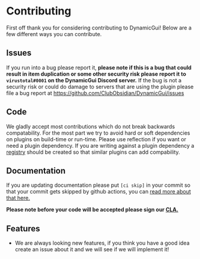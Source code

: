 # Contributing

First off thank you for considering contributing to DynamicGui! Below are a few different ways you can contribute.

 
## Issues

If you run into a bug please report it, **please note if this is a bug that could result in item duplication or some other security risk please report it to `virustotal#0001` on the DynamicGui Discord server.** If the bug is not a security risk or could do damage to servers that are using the plugin please file a bug report at https://github.com/ClubObsidian/DynamicGui/issues

## Code

We gladly accept most contributions which do not break backwards compatability. For the most part we try to avoid hard or soft dependencies on plugins on build-time or run-time. Please use reflection if you want or need a plugin dependency. If you are writing against a plugin dependency a [registry](https://github.com/ClubObsidian/DynamicGui/tree/master/src/main/java/com/clubobsidian/dynamicgui/registry) should be created so that similar plugins can add compability.

## Documentation

If you are updating documentation please put `[ci skip]` in your commit so that your commit gets skipped by github actions, you can [read more about that here.](https://github.blog/changelog/2021-02-08-github-actions-skip-pull-request-and-push-workflows-with-skip-ci/)

**Please note before your code will be accepted please sign our [CLA.](https://cla-assistant.io/ClubObsidian/DynamicGui)**


## Features

* We are always looking new features, if you think you have a good idea create an issue about it and we will see if we will implement it!